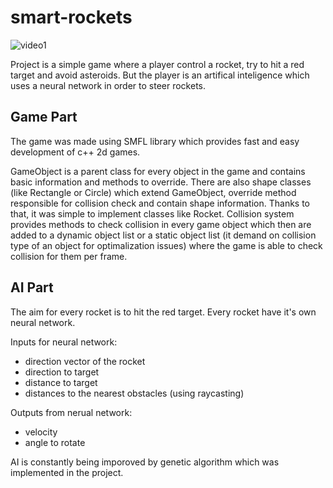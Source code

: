 # smart-rockets

![video1](https://user-images.githubusercontent.com/42043913/118371511-38180500-b5ad-11eb-9ec1-a3ad8f239a34.gif)

Project is a simple game where a player control a rocket, try to hit a red target and avoid asteroids. But the player is an artifical inteligence which uses a neural network in order to steer rockets.

## Game Part

The game was made using SMFL library which provides fast and easy development of c++ 2d games.  

GameObject is a parent class for every object in the game and contains basic information and methods to override. There are also shape classes (like Rectangle or Circle) which extend GameObject, override method responsible for collision check and contain shape information. Thanks to that, it was simple to implement classes like Rocket. Collision system provides methods to check collision in every game object which then are added to a dynamic object list or a static object list (it demand on collision type of an object for optimalization issues) where the game is able to check collision for them per frame.

## AI Part

The aim for every rocket is to hit the red target. Every rocket have it's own neural network.

Inputs for neural network:
  - direction vector of the rocket
  - direction to target
  - distance to target
  - distances to the nearest obstacles (using raycasting)

Outputs from nerual network:
  - velocity
  - angle to rotate

AI is constantly being imporoved by genetic algorithm which was implemented in the project.
